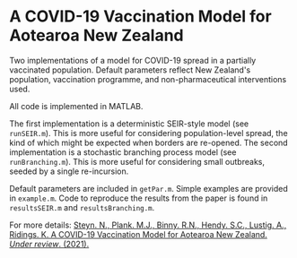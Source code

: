 # A COVID-19 Vaccination Model for Aotearoa New Zealand

Two implementations of a model for COVID-19 spread in a partially vaccinated population. Default parameters reflect New Zealand's population, vaccination programme, and non-pharmaceutical interventions used.

All code is implemented in MATLAB.

The first implementation is a deterministic SEIR-style model (see `runSEIR.m`). This is more useful for considering population-level spread, the kind of which might be expected when borders are re-opened. The second implementation is a stochastic branching process model (see `runBranching.m`). This is more useful for considering small outbreaks, seeded by a single re-incursion.

Default parameters are included in `getPar.m`. Simple examples are provided in `example.m`. Code to reproduce the results from the paper is found in `resultsSEIR.m` and `resultsBranching.m`.

For more details:
[Steyn. N., Plank. M.J., Binny. R.N., Hendy. S.C., Lustig. A., Ridings. K. A COVID-19 Vaccination Model for Aotearoa New Zealand. *Under review*. (2021).](https://www.tepunahamatatini.ac.nz/2021/06/30/a-covid-19-vaccination-model-for-aotearoa-new-zealand/)
